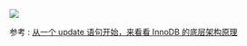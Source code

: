 

![](https://youpaiyun.zongqilive.cn/image/20200914192953.png)



参考 : [从一个 update 语句开始，来看看 InnoDB 的底层架构原理](https://mp.weixin.qq.com/s?__biz=MzI5MzQ2MDg4Nw==&mid=2247483796&idx=1&sn=735e1a37a3fd934e7c9d5018e26d8a54&chksm=ec708f6cdb07067a813986a3fc303d047a7ad60a99c842253e5073da218e2c7142600afaa5e6&scene=178#rd)

